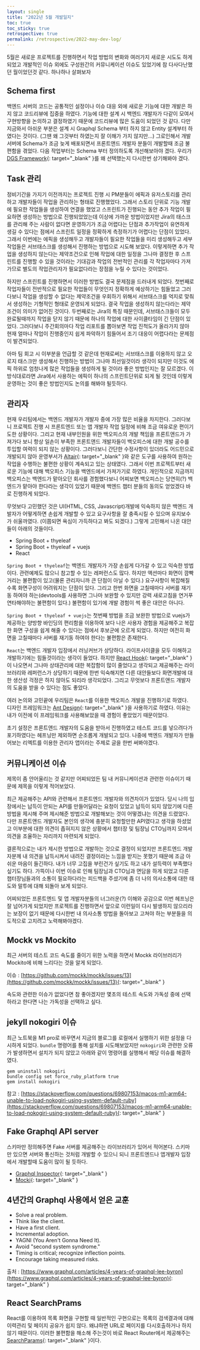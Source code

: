 ```yaml
---
layout: single
title: "2022년 5월 개발일지"
toc: true
toc_sticky: true
retrospective: true
permalink: /retrospective/2022-may-dev-log/
---
```


5월은 새로운 프로젝트를 진행하면서 작업 방법의 변화와 여러가지 새로운 시도도 하게 되었고 개발적인 이슈 외에도 구성원간의 커뮤니케이션 이슈도 있었기에 참 다사다난했던 월이었던것 같다. 하나하나 살펴보자

## Schema first

백엔드 서버의 코드는 공통적인 설정이나 이슈 대응 외에 새로운 기능에 대한 개발은 하지 않고 코드리뷰에 집중을 하였다. 기능에 대한 설계 시 백엔드 개발자가 다같이 모여서 구현방향을 논의하고 결정하였기 때문에 코드리뷰에 많은 도움이 되었던 것 같다. 다만 지금와서 아쉬운 부분은 설계 시 Graphql Schema 부터 하지 않고 Entity 설계부터 하였다는 것이다. (그땐 왜 그것부터 하였는지 잘 이해가 가지 않지만...) 그로인해서 개발서버에 Schema가 조금 늦게 배포되면서 프론트앤드 개발자 분들이 개발할때 조금 불편함을 겪었다. 다음 작업부터는 Schema 부터 정의하도록 개선해보아야 겠다. 우리가 [DGS Framework](https://netflix.github.io/dgs/){: target="\_blank" }를 왜 선택했는지 다시한번 상기해봐야 겠다.


## Task 관리

정비기간을 가지기 이전까지는 프로젝트 진행 시 PM분들이 에픽과 유저스토리를 관리하고 개발자들이 작업을 관리하는 형태로 진행했었다. 그래서 스토리 단위로 기능 개발에 필요한 작업들을 생성하여 연결을 했었고 스프린트가 진행되는 동안 추가 작업이 필요하면 생성하는 방법으로 진행되었었는데 이상에 가까운 방법이었지만 Jira의 태스크를 관리해 주는 사람이 없다면 운영하기가 조금 어렵다는 단점과 추가작업이 유연하게 생길 수 있다는 점에서 스프린트 일정을 정확하게 측정하기가 어렵다는 단점이 있었다. 그래서 이번에는 에픽을 생성해두고 개발자들이 필요한 작업들을 미리 생성해두고 세부작업들은 서브태스크를 생성해서 진행하는 방법으로 시도해 보았다. 이렇게하면 추가 작업을 생성하지 않는다는 제약조건으로 인해 작업에 대한 일정을 그나마 결정한 후 스프린트를 진행할 수 있을 것이라는 기대감과 작업의 전반적인 관리를 각 작업자마다 가져가므로 별도의 작업관리자가 필요없다라는 장점을 누릴 수 있다는 것이었다.

하지만 스프린트를 진행하면서 이러한 방법도 결국 문제점을 드러내게 되었다. 첫번째로 작업자들이 전반적으로 필요한 작업들이 무엇인지 정확하게 예상하기는 힘들었고 그러다보니 작업을 생성할 수 없다는 제약조건을 우회하기 위해서 서브태스크를 억지로 맞춰서 생성하는 기형적인 형태로 운영되게 되었다. 결국 작업을 생성하지 않는다라는 제약조건이 의미가 없어진 것이다. 두번째로는 Jira의 특징 때문인데, 서브태스크들이 모두 완료될때까지 작업을 닫지 않기 때문에 하나의 작업에 대한 사이클타임이 긴 단점이 있었다. 그러다보니 주간회의마다 작업 리포트를 뽑아보면 작업 진척도가 올라가지 않아 현재 얼마나 작업이 진행중인지 쉽게 파악하기 힘들어서 조기 대응이 어렵다라는 문제점이 발견되었다.

아마 팀 회고 시 이부분을 언급할 것 같은데 현재로써는 서브태스크를 이용하지 않고 오로지 태스크만 생성해서 진행하는 방법이 그나마 최선일것이라 생각이 되지만 이것도 에픽 하위로 엄청나게 많은 작업들을 생성하게 될 것이라 좋은 방법인지는 잘 모르겠다. 이 방식대로라면 Jira에서 사용하는 에픽이 하나의 스프린트단위로 되게 될 것인데 이렇게 운영하는 것이 좋은 방법인지도 논의를 해봐야 될듯하다.

## 관리자

현재 우리팀에서는 백엔드 개발자가 개발자 중에 가장 많은 비율을 차지한다. 그러다보니 프로젝트 진행 시 프론트엔드 또는 앱 개발자 작업 일정에 비해 조금 여유로운 편이기도한 상황이다. 그리고 현재 내부인원을 위한 백오피스의 개발 책임을 프론트앤드가 가져가다 보니 항상 일손이 부족한 프론트앤드 개발자들이 백오피스에 대한 개발 공수를 투입할 여력이 되지 않는 상황이다. 그러다보니 간단한 수정사항이 있더라도 어드민으로 개발되지 않아 운영부서가 [Altair](https://altair.sirmuel.design/){: target="\_blank" }와 같은 도구를 사용하여 원하는 작업을 수행하는 불편한 상황이 계속되고 있는 상태였다. 그래서 이번 프로젝트부터 새로운 기능에 대해 백오피스 기능을 백엔드에서 가져가기로 하였다. 개인적으로 지금까지 백오피스는 백엔드가 맡아오던 회사를 경험했다보니 어찌보면 백오피스는 당연히(?) 백엔드가 맡아야 한다라는 생각이 있었기 때문에 백엔드 챕터 분들의 동의도 얻었겠다 바로 진행하게 되었다.

무엇보다 고민했던 것은 UI(HTML, CSS, Javascript)개발에 익숙하지 않은 백엔드 개발자가 어떻게하면 손쉽게 개발할 수 있고 요구사항을 잘 충족시킬 수 있으며 유지보수가 쉬울까였다. (이쯤되면 욕심이 가득하다고 봐도 되겠다.) 그렇게 고민해서 나온 대안들이 아래의 것들이다.

- Spring Boot + thyeleaf
- Spring Boot + thyeleaf + vuejs
- React

`Spring Boot + thyeleaf`는 백엔드 개발자가 가장 손쉽게 다가갈 수 있고 익숙한 방법이다. 관련예제도 많으니 참고할 수 있는 레퍼런스도 많다. 하지만 액션마다 화면이 깜빡거리는 불편함이 있고(물론 관리자니까 큰 단점이 아닐 수 있다.) 요구사항이 복잡해질수록 화면구성이 어려워지는 단점이 있다. 그리고 한번 화면을 고칠때마다 서버를 재기동 하여야 하는(devtools를 사용하면 그나마 보완할 수 있지만 강력 새로고침을 연거푸 연타해야하는 불편함이 있다.) 불편함이 있기에 개발 경험이 썩 좋은 대안은 아니다.

`Spring Boot + thyeleaf + vuejs`는 첫번째 방법을 조금 보완한 방법으로 vuejs가 제공하는 양방향 바인딩의 편리함을 이용하여 보다 나은 사용자 경험을 제공해주고 복잡한 화면 구성을 쉽게 해줄 수 있다는 점에서 후보군에 오르게 되었다. 하지만 여전히 화면을 고칠때마다 서버를 재기동 하여야 한다는 불편함은 존재한다.

`React`는 백엔드 개발자 입장에서 러닝커브가 상당하다. 라이프사이클을 모두 이해하고 개발하기에는 힘들것이라는 생각이 들었다. 하지만 [React Hook](https://reactjs.org/docs/hooks-intro.html){: target="\_blank" }이 나오면서 그나마 상태관리에 대한 복잡함이 많이 줄었다고 생각되고 제공해주는 라이브러리와 레퍼런스가 상당하기 때문에 한번 익숙해지면 다른 대안들보다 화면개발에 대한 생산성 걱정은 하지 않아도 되리라 생각되었다. 그리고 무엇보다 프론트앤드 개발자의 도움을 받을 수 있다는 점도 좋았다.

여러 논의와 고민끝에 우리팀은 `React`를 이용한 백오피스 개발을 진행하기로 하였다. 디자인 프레임워크는 [Ant Design](https://ant.design/){: target="\_blank" }을 사용하기로 하였다. 이유는 내가 이전에 이 프레임워크를 사용해보았을 때 경험이 좋았었기 때문이었다.

초기 설정은 프론트앤드 개발자의 도움을 받아서 진행하였고 테스트 코드를 넣으려다가 포기하였다는 헤프닝만 제외하면 순조롭게 개발되고 있다. 나중에 백엔드 개발자가 만들어보는 리엑트를 이용한 관리자 앱이라는 주제로 글을 한번 써봐야겠다.

## 커뮤니케이션 이슈

제목이 좀 안어울리는 것 같지만 어찌되었든 팀 내 커뮤니케이션과 관련한 이슈이기 때문에 제목을 이렇게 적어보았다.

최근 제공해주는 API와 관련해서 프론트엔드 개발자와 의견차이가 있었다. 당시 나의 입장에서는 납득이 안되는 API를 만들어달라는 요청이 있었고 납득이 되지 않았기에 다른 방법을 제시해 주며 제시해준 방법으로 개발해보는 것이 어떻겠냐는 의견을 드렸었다. 다만 프론트앤드 개발자도 본인의 생각에 충분히 요청할만한 API였다고 생각을 하셨었고 이부분에 대한 의견이 좁혀지지 않은 상황에서 챕터장 및 팀장님 CTO님까지 모여서 의견을 조율하는 자리까지 마련되게 되었다. 

결론적으로는 내가 제시한 방법으로 개발하는 것으로 결정이 되었지만 프론트엔드 개발자분께 내 의견을 납득시켜서 내려진 결정이라는 느낌을 받지는 못했기 때문에 조금 아쉬운 마음이 들긴하다. 내가 너무 고집을 부린건가 싶기도 하고 내가 설득력이 부족했다 싶기도 하다. 가뜩이나 이번 이슈로 인해 팀장님과 CTO님과 면담을 하게 되었고 다른 챕터장님들과의 소통이 필요하다라는 피드백을 주셨기에 좀 더 나의 의사소통에 대한 태도와 말투에 대해 되돌아 보게 되었다. 

어찌되었든 프론트엔드 및 앱 개발자분들의 너그러운(?) 이해와 공감으로 이번 헤프닝은 잘 넘어가게 되었지만 프로젝트를 진행하면서 앞으로 이런일이 다시 발생하지 않으리라는 보장이 없기 때문에 다시한번 내 의사소통 방법을 돌아보고 고쳐야 하는 부분들을 의도적으로 고치려고 노력해봐야겠다.

## Mockk vs Mockito

최근 서버의 테스트 코드 속도를 줄이기 위한 노력을 하면서 Mockk 라이브러리가 Mockito에 비해 느리다는 것을 알게 되었다. 

이슈 : [https://github.com/mockk/mockk/issues/13](https://github.com/mockk/mockk/issues/13){: target="\_blank" }

속도와 관련한 이슈가 없었다면 참 좋아겠지만 몇초의 테스트 속도와 가독성 중에 선택하라고 한다면 나는 가독성을 선택하고 싶다.

## jekyll nokogiri 이슈

최근 노트북을 M1 pro로 바꾸면서 지금의 블로그를 로컬에서 실행하기 위한 설정을 다시하게 되었다. `bundle` 명령어를 통해 설치를 시도해보았지만 `nokogiri`와 관련한 오류가 발생하면서 설치가 되지 않았고 아래와 같이 명령어를 실행해서 해당 이슈를 해결하였다.

```
gem uninstall nokogiri
bundle config set force_ruby_platform true
gem install nokogiri
```

참고 : [https://stackoverflow.com/questions/69807153/macos-m1-arm64-unable-to-load-nokogiri-using-system-default-ruby](https://stackoverflow.com/questions/69807153/macos-m1-arm64-unable-to-load-nokogiri-using-system-default-ruby){: target="\_blank" }

## Fake Graphql API server

스키마만 정의해주면 Fake 서버를 제공해주는 라이브러리가 있어서 적어본다. 스키마만 있으면 서버와 통신하는 것처럼 개발할 수 있으니 되니 프론트엔드나 앱개발자 입장에서 개발할때 도움이 많이 될 듯하다.

- [Graphql Inspector](https://www.graphql-inspector.com/docs/essentials/serve){: target="\_blank" }
- [Mocki](https://mocki.io/graphql){: target="\_blank" }

## 4년간의 Graphql 사용에서 얻은 교훈

- Solve a real problem.
- Think like the client.
- Have a first client.
- Incremental adoption.
- YAGNI (You Aren't Gonna Need It).
- Avoid "second system syndrome."
- Timing is critical; recognize inflection points.
- Encourage taking measured risks.

출처 : [https://www.graphql.com/articles/4-years-of-graphql-lee-byron](https://www.graphql.com/articles/4-years-of-graphql-lee-byron){: target="\_blank" }

## React SearchPrams

React를 이용하여 목록 화면을 구현할 때 일반적인 구현으로는 목록의 검색결과에 대해 이력관리 및 페이지 공유가 쉽지 않다. 왜냐하면 URL로 페이지를 다시호출하거나 하지 않기 때문이다. 이러한 불편함을 해소해 주는것이 바로 React Router에서 제공해주는 [SearchParams](https://reactrouter.com/docs/en/v6/examples/search-params){: target="\_blank" }이다.
